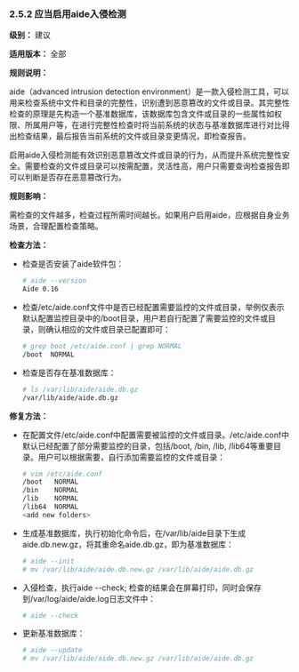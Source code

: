 ### 2.5.2 应当启用aide入侵检测

**级别：** 建议

**适用版本：** 全部

**规则说明：** 

aide（advanced intrusion detection environment）是一款入侵检测工具，可以用来检查系统中文件和目录的完整性，识别遭到恶意篡改的文件或目录。其完整性检查的原理是先构造一个基准数据库，该数据库包含文件或目录的一些属性如权限、所属用户等，在进行完整性检查时将当前系统的状态与基准数据库进行对比得出检查结果，最后报告当前系统的文件或目录变更情况，即检查报告。

启用aide入侵检测能有效识别恶意篡改文件或目录的行为，从而提升系统完整性安全。需要检查的文件或目录可以按需配置，灵活性高，用户只需要查询检查报告即可以判断是否存在恶意篡改行为。

**规则影响：**

需检查的文件越多，检查过程所需时间越长。如果用户启用aide，应根据自身业务场景，合理配置检查策略。

**检查方法：**

* 检查是否安装了aide软件包：

  ```bash
  # aide --version
  Aide 0.16
  ```

* 检查/etc/aide.conf文件中是否已经配置需要监控的文件或目录，举例仅表示默认配置监控目录中的/boot目录，用户若自行配置了需要监控的文件或目录，则确认相应的文件或目录已配置即可：

  ```bash
  # grep boot /etc/aide.conf | grep NORMAL
  /boot  NORMAL
  ```

* 检查是否存在基准数据库：

  ```bash
  # ls /var/lib/aide/aide.db.gz
  /var/lib/aide/aide.db.gz
  ```

**修复方法：**

* 在配置文件/etc/aide.conf中配置需要被监控的文件或目录。/etc/aide.conf中默认已经配置了部分需要监控的目录，包括/boot, /bin, /lib, /lib64等重要目录。用户可以根据需要，自行添加需要监控的文件或目录：

  ```bash
  # vim /etc/aide.conf
  /boot   NORMAL
  /bin    NORMAL
  /lib    NORMAL
  /lib64  NORMAL
  <add new folders>
  ```

* 生成基准数据库，执行初始化命令后，在/var/lib/aide目录下生成aide.db.new.gz，将其重命名aide.db.gz，即为基准数据库：

  ```bash
  # aide --init
  # mv /var/lib/aide/aide.db.new.gz /var/lib/aide/aide.db.gz
  ```

* 入侵检查，执行aide --check; 检查的结果会在屏幕打印，同时会保存到/var/log/aide/aide.log日志文件中：

  ```bash
  # aide --check
  ```

* 更新基准数据库：

  ```bash
  # aide --update
  # mv /var/lib/aide/aide.db.new.gz /var/lib/aide/aide.db.gz
  ```